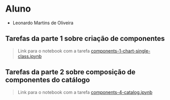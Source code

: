 # Aluno
* Leonardo Martins de Oliveira	

## Tarefas da parte 1 sobre criação de componentes

> Link para o notebook com a tarefa [components-1-chart-single-class.ipynb](./components-1-chart-single-class.ipynb)

## Tarefas da parte 2 sobre composição de componentes do catálogo

> Link para o notebook com a tarefa [components-4-catalog.ipynb](./components-4-catalog.ipynb)